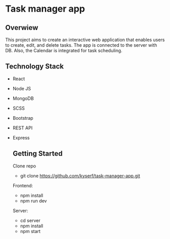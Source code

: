 # Task manager app

## Overwiew
This project aims to create an interactive web application that enables users to create, edit, and delete tasks. The app is connected to the server with DB. Also, the Calendar is integrated for task scheduling.

## Technology Stack
- React
- Node JS
- MongoDB
- SCSS
- Bootstrap
- REST API
- Express

  ## Getting Started
  Clone repo
  - git clone https://github.com/kyserf/task-manager-app.git

  Frontend:
  - npm install
  - npm run dev
 
  Server:
  - cd server
  - npm install
  - npm start

